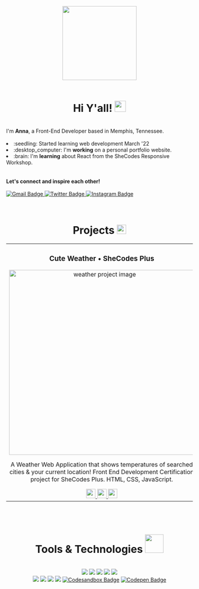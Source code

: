 
<div id="header" align="center">
  <img src="https://www.annabradberry.com/images/hero-image.png" width="200" />
</div>
<br />
<div id="greeting" align="center">
  <h1>
    Hi Y'all!
    <img src="https://media.giphy.com/media/hvRJCLFzcasrR4ia7z/giphy.gif" width="30"/>
  </h1>
</div>
<br />
<div id="about">
    I'm <strong>Anna</strong>, a Front-End Developer based in Memphis, Tennessee.
</div>
<br />
<div>
   <li> :seedling: Started learning web development March '22 </li>
   <li> :desktop_computer: I'm <strong>working</strong> on a personal portfolio website. </li>
   <li> :brain: I'm <strong>learning</strong> about React from the SheCodes Responsive Workshop. </li>

  

<br />
<br />
<strong>Let's connect and inspire each other!</strong>
</div>
<br />
<div id="badges">
  <a href="mailto:annabradberry@gmail.com">
    <img src="https://img.shields.io/badge/Gmail-aba5fe?style=for-the-badge&logo=gmail&logoColor=white" alt="Gmail Badge" />
  </a>
  <a href="https://twitter.com/_annaberry">
    <img src="https://img.shields.io/badge/Twitter-aba5fe?style=for-the-badge&logo=twitter&logoColor=white" alt="Twitter Badge" />
  </a> 
  <a href="https://instagram.com/annabradberry">
    <img src="https://img.shields.io/badge/Instagram-aba5fe?style=for-the-badge&logo=instagram&logoColor=white" alt="Instagram Badge" />
  </a> 
</div>
<br />
<br />
<div id="projects" align="center">
   <h1>
     Projects
     <img src="https://media.giphy.com/media/yPyF7MwUtM1I4/giphy.gif" width="25"/>
   </h1>
   <table>
    <td width="100%">
      <h3 align="center">
        Cute Weather • SheCodes Plus
      </h3>
      <div align="center">
        <a href="https://github.com/annabradberry/weather-app-updated" target="_blank">
          <img src="https://i.imgur.com/SCxpEMA.jpg" alt="weather project image" width="500" />
        </a>
      </div>
      <div align="center">
        <p>
          A Weather Web Application that shows temperatures of searched cities & your current location! Front End Development Certification project for SheCodes Plus. HTML, CSS, JavaScript.
        </p>
        <span>
	  <a href="https://github.com/annabradberry/weather-app-updated" target="_blank">
	    <img src="https://img.shields.io/badge/-repo-ABA5FE?style=flat-square&logo=github&logoColor=white" alt="repository button" height="25" />
	  </a>
	  <a href="https://brilliant-sundae-7a1830.netlify.app/" target="_blank">
	    <img src="https://img.shields.io/badge/-website-ABA5FE?style=flat-square" alt="website button" height="25"/>
	  </a>
	  <a href="https://www.shecodes.io/graduates/38340-anna-bradberry" target="_blank">
	    <img src="https://img.shields.io/badge/-certificate-4D5156?style=flat-square" alt="certificate button" height="25"/>
	  </a>
        </span>
      </div>
    </td>
   </table>
</div>
<br />
<br />
<div id="tools" align="center">
  <h1>
    Tools & Technologies
    <img src="https://media.giphy.com/media/cpAGF6uxLw93uuQNNJ/giphy.gif" width="50"/>
  </h1>
<br />
<div>
  <img src="https://img.shields.io/badge/HTML5-ed7d5e?style=for-the-badge&logo=html5&logoColor=white" />
  <img src="https://img.shields.io/badge/CSS3-4ea0db?style=for-the-badge&logo=css3&logoColor=white" />
  <img src="https://img.shields.io/badge/Bootstrap-79629e?style=for-the-badge&logo=bootstrap&logoColor=white" />
  <img src="https://img.shields.io/badge/JavaScript-434441?style=for-the-badge&logo=javascript&logoColor=F7DF1E" />
  <img src="https://img.shields.io/badge/Python-fcde71?style=for-the-badge&logo=python&logoColor=blue" />
</div>
<div>
  <img src="https://img.shields.io/badge/Datacamp-103254?style=for-the-badge&logo=datacamp&logoColor=65FF8F" />
  <img src="https://img.shields.io/badge/Netlify-0ed3c3?style=for-the-badge&logo=netlify&logoColor=white" />
  <img src="https://img.shields.io/badge/GIT-ed6c55?style=for-the-badge&logo=git&logoColor=white" />
  <img src="https://img.shields.io/badge/VSCode-2694e2?style=for-the-badge&logo=visual%20studio%20code&logoColor=white" />
  <a href="https://codesandbox.io/u/breanda.barnett">
    <img src="https://img.shields.io/badge/Codesandbox-727272?style=for-the-badge&logo=CodeSandbox&logoColor=white" alt="Codesandbox Badge" /></a>
  <a href="https://codepen.io/willowbrii">
    <img src="https://img.shields.io/badge/Codepen-b97be5?style=for-the-badge&logo=codepen&logoColor=white"
 alt="Codepen Badge" />
</div>
<br />
<br />
</div>

